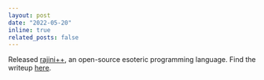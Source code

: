 ```yaml
---
layout: post
date: "2022-05-20"
inline: true
related_posts: false
---
```


Released [rajini++](https://github.com/aadhithya/rajiniPP), an open-source esoteric programming language. Find the writeup [here](https://towardsdatascience.com/rajini-the-superstar-programming-language-db5187f2cc71).


